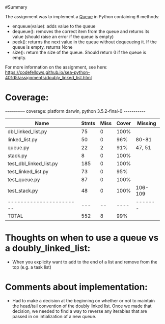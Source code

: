 #Summary

The assignment was to implement a [Queue](https://codefellows.github.io/sea-python-401d5/assignments/queue.html)
in Python containing 6 methods:

* enqueue(value): adds value to the queue
* dequeue(): removes the correct item from the queue and returns its value (should raise an error if the queue is empty)
* peek(): returns the next value in the queue without dequeueing it. If the queue is empty, returns None
* size(): return the size of the queue. Should return 0 if the queue is empty.

For more information on the assignment, see here: https://codefellows.github.io/sea-python-401d5/assignments/doubly_linked_list.html


# Coverage:

---------- coverage: platform darwin, python 3.5.2-final-0 -----------


| Name                     | Stmts | Miss | Cover | Missing |
| -----------------------  | ----- | ---- | ----- | ------- |
| dbl_linked_list.py       |  75   |  0   | 100%  |         |
| linked_list.py           |  50   |  0   |  96%  |  80-81  |
| queue.py                 |  22   |  2   | 91%   |  47, 51 |
| stack.py                 |   8   |  0   | 100%  |         |
| test_dbl_linked_list.py  |  185  |  0   | 100%  |         |
| test_linked_list.py      |  73   |  0   |  95%  |         |
| test_queue.py            |  87   |  0   | 100%  |         |
| test_stack.py            |  48   |  0   | 100%  | 106-109 |
| -----------------------  |  ---  |  --  | ----  | ------- |
| TOTAL                    |  552  |  8   | 99%   |         |


# Thoughts on when to use a queue vs a doubly_linked_list:
 * When you explicity want to add to the end of a list and remove from the top (e.g. a task list)


# Comments about implementation:
 * Had to make a decision at the beginning on whether or not to maintain the head/tail convention of the doubly linked list.  Once we made that decision, we needed to find a way to reverse any iterables that are passed in on intialization of a new queue.

